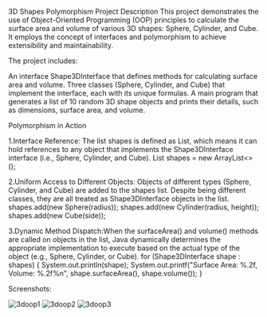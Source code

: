 3D Shapes Polymorphism Project
Description
This project demonstrates the use of Object-Oriented Programming (OOP) principles to calculate the surface area and volume of various 3D shapes: Sphere, Cylinder, and Cube. It employs the concept of interfaces and polymorphism to achieve extensibility and maintainability.

The project includes:

An interface Shape3DInterface that defines methods for calculating surface area and volume.
Three classes (Sphere, Cylinder, and Cube) that implement the interface, each with its unique formulas.
A main program that generates a list of 10 random 3D shape objects and prints their details, such as dimensions, surface area, and volume.

Polymorphism in Action

1.Interface Reference: The list shapes is defined as List<Shape3DInterface>, which means it can hold references to any object that implements the Shape3DInterface interface (i.e., Sphere, Cylinder, and Cube).
List<Shape3DInterface> shapes = new ArrayList<>();

2.Uniform Access to Different Objects:
Objects of different types (Sphere, Cylinder, and Cube) are added to the shapes list. Despite being different classes, they are all treated as Shape3DInterface objects in the list.
shapes.add(new Sphere(radius));
shapes.add(new Cylinder(radius, height));
shapes.add(new Cube(side));

3.Dynamic Method Dispatch:When the surfaceArea() and volume() methods are called on objects in the list, Java dynamically determines the appropriate implementation to execute based on the actual type of the object (e.g., Sphere, Cylinder, or Cube).
for (Shape3DInterface shape : shapes) {
    System.out.println(shape);
    System.out.printf("Surface Area: %.2f, Volume: %.2f%n", shape.surfaceArea(), shape.volume());
}

Screenshots:

![3doop1](https://github.com/user-attachments/assets/afc96f05-d992-441a-ba14-650c704f7338)
![3doop2](https://github.com/user-attachments/assets/21c31139-2087-4f71-848e-309d8748a554)
![3doop3](https://github.com/user-attachments/assets/cc2d39c6-cd2c-441b-b623-83c22724a203)
